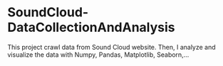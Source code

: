 # SoundCloud-DataCollectionAndAnalysis
This project crawl data from Sound Cloud website. Then, I analyze and visualize the data with Numpy, Pandas, Matplotlib, Seaborn,...
